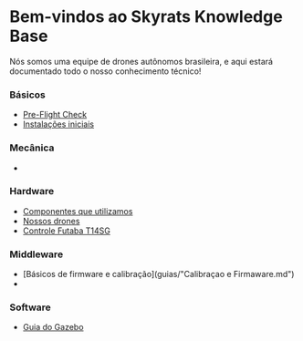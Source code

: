 # Bem-vindos ao Skyrats Knowledge Base

Nós somos uma equipe de drones autônomos brasileira, e aqui estará documentado todo o nosso conhecimento técnico!

### Básicos
- [Pre-Flight Check](guias/preflightcheck.md)
- [Instalações iniciais](guias/Instalacao.md)

### Mecânica
- [](guias/)

### Hardware
- [Componentes que utilizamos](guias/Componentes.md)
- [Nossos drones](guias/Drones.md)
- [Controle Futaba T14SG](guias/controleRC.md)

### Middleware
- [Básicos de firmware e calibração](guias/"Calibraçao e Firmaware.md")
- [](guias/)

### Software
- [Guia do Gazebo](guias/SIMULACAO_E_GAZEBO.md)
